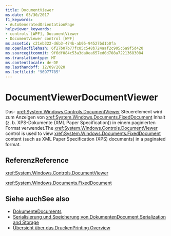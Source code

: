 ```yaml
---
title: DocumentViewer
ms.date: 03/30/2017
f1_keywords:
- AutoGeneratedOrientationPage
helpviewer_keywords:
- controls [WPF], DocumentViewer
- DocumentViewer control [WPF]
ms.assetid: c21eb322-d6b3-474b-ab05-94527bd1b0fa
ms.openlocfilehash: 6f27b07b77fc05c548b724aaf2c905c6a9f5d420
ms.sourcegitcommit: 9f6df084c53a3da0ea657ed0d708a72213683084
ms.translationtype: MT
ms.contentlocale: de-DE
ms.lasthandoff: 12/09/2020
ms.locfileid: "96977785"
---
```

# <a name="documentviewer"></a><span data-ttu-id="ec637-102">DocumentViewer</span><span class="sxs-lookup"><span data-stu-id="ec637-102">DocumentViewer</span></span>
<span data-ttu-id="ec637-103">Das- <xref:System.Windows.Controls.DocumentViewer> Steuerelement wird zum Anzeigen von <xref:System.Windows.Documents.FixedDocument> Inhalt (z. b. XPS-Dokumente (XML Paper Specification)) in einem paginierten Format verwendet.</span><span class="sxs-lookup"><span data-stu-id="ec637-103">The <xref:System.Windows.Controls.DocumentViewer> control is used to view <xref:System.Windows.Documents.FixedDocument> content (such as XML Paper Specification (XPS) documents) in a paginated format.</span></span>  
  
## <a name="reference"></a><span data-ttu-id="ec637-104">Referenz</span><span class="sxs-lookup"><span data-stu-id="ec637-104">Reference</span></span>  
 <xref:System.Windows.Controls.DocumentViewer>  
  
 <xref:System.Windows.Documents.FixedDocument>  
  
## <a name="see-also"></a><span data-ttu-id="ec637-105">Siehe auch</span><span class="sxs-lookup"><span data-stu-id="ec637-105">See also</span></span>

- [<span data-ttu-id="ec637-106">Dokumente</span><span class="sxs-lookup"><span data-stu-id="ec637-106">Documents</span></span>](../advanced/documents.md)
- [<span data-ttu-id="ec637-107">Serialisierung und Speicherung von Dokumenten</span><span class="sxs-lookup"><span data-stu-id="ec637-107">Document Serialization and Storage</span></span>](../advanced/document-serialization-and-storage.md)
- [<span data-ttu-id="ec637-108">Übersicht über das Drucken</span><span class="sxs-lookup"><span data-stu-id="ec637-108">Printing Overview</span></span>](../advanced/printing-overview.md)
